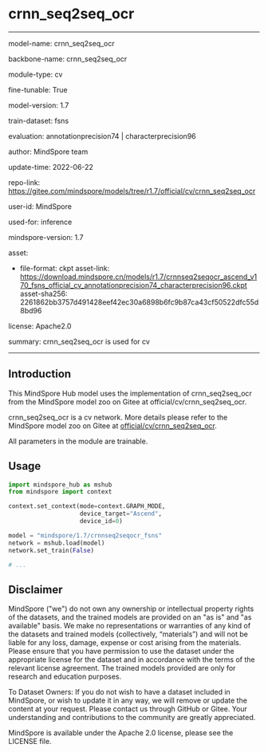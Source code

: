 # crnn_seq2seq_ocr

---

model-name: crnn_seq2seq_ocr

backbone-name: crnn_seq2seq_ocr

module-type: cv

fine-tunable: True

model-version: 1.7

train-dataset: fsns

evaluation: annotationprecision74 | characterprecision96

author: MindSpore team

update-time: 2022-06-22

repo-link: <https://gitee.com/mindspore/models/tree/r1.7/official/cv/crnn_seq2seq_ocr>

user-id: MindSpore

used-for: inference

mindspore-version: 1.7

asset:

-
    file-format: ckpt
    asset-link: <https://download.mindspore.cn/models/r1.7/crnnseq2seqocr_ascend_v170_fsns_official_cv_annotationprecision74_characterprecision96.ckpt>
    asset-sha256: 2261862bb3757d491428eef42ec30a6898b6fc9b87ca43cf50522dfc55d8bd96

license: Apache2.0

summary: crnn_seq2seq_ocr is used for cv

---

## Introduction

This MindSpore Hub model uses the implementation of crnn_seq2seq_ocr from the MindSpore model zoo on Gitee at official/cv/crnn_seq2seq_ocr.

crnn_seq2seq_ocr is a cv network. More details please refer to the MindSpore model zoo on Gitee at [official/cv/crnn_seq2seq_ocr](https://gitee.com/mindspore/models/blob/r1.7/official/cv/crnn_seq2seq_ocr/README.md).

All parameters in the module are trainable.

## Usage

```python
import mindspore_hub as mshub
from mindspore import context

context.set_context(mode=context.GRAPH_MODE,
                    device_target="Ascend",
                    device_id=0)

model = "mindspore/1.7/crnnseq2seqocr_fsns"
network = mshub.load(model)
network.set_train(False)

# ...
```

## Disclaimer

MindSpore ("we") do not own any ownership or intellectual property rights of the datasets, and the trained models are provided on an "as is" and "as available" basis. We make no representations or warranties of any kind of the datasets and trained models (collectively, “materials”) and will not be liable for any loss, damage, expense or cost arising from the materials. Please ensure that you have permission to use the dataset under the appropriate license for the dataset and in accordance with the terms of the relevant license agreement. The trained models provided are only for research and education purposes.

To Dataset Owners: If you do not wish to have a dataset included in MindSpore, or wish to update it in any way, we will remove or update the content at your request. Please contact us through GitHub or Gitee. Your understanding and contributions to the community are greatly appreciated.

MindSpore is available under the Apache 2.0 license, please see the LICENSE file.
